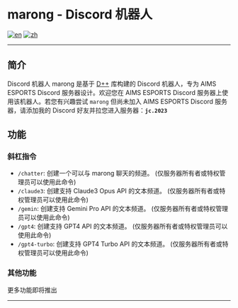 # marong - Discord 机器人
[![en](https://img.shields.io/badge/英文-English-red.svg)](https://github.com/JiaCheng2004/dpp-marong/blob/main/README.md)
[![zh](https://img.shields.io/badge/中文-Chinese-blue.svg)](https://github.com/JiaCheng2004/dpp-marong/blob/main/README.zh.md)

---

## 简介
Discord 机器人 marong 是基于 [D++](https://dpp.dev) 库构建的 Discord 机器人，专为 AIMS ESPORTS Discord 服务器设计。欢迎您在 AIMS ESPORTS Discord 服务器上使用该机器人。若您有兴趣尝试 `marong` 但尚未加入 AIMS ESPORTS Discord 服务器，请添加我的 Discord 好友并拉您进入服务器：**`jc.2023`**

## 功能

### 斜杠指令
- `/chatter`: 创建一个可以与 marong 聊天的频道。 (仅服务器所有者或特权管理员可以使用此命令)
- `/claude3`: 创建支持 Claude3 Opus API 的文本频道。 (仅服务器所有者或特权管理员可以使用此命令)
- `/gemin`: 创建支持 Gemini Pro API 的文本频道。 (仅服务器所有者或特权管理员可以使用此命令)
- `/gpt4`: 创建支持 GPT4 API 的文本频道。 (仅服务器所有者或特权管理员可以使用此命令)
- `/gpt4-turbo`: 创建支持 GPT4 Turbo API 的文本频道。 (仅服务器所有者或特权管理员可以使用此命令)

### 其他功能
更多功能即将推出

---
